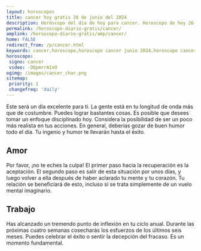 ```yaml
---
layout: horoscopos
title: cancer hoy gratis 26 de junio del 2024 
description: Horóscopo del dia de hoy para cancer. Horoscopo de hoy 26 de junio del 2024. Las predicciones de amor, trabajo, vida personal gratis.
permalink: /horoscopo-diario-gratis/cancer/
amplink: /horoscopo-diario-gratis/amp/cancer/
home: FALSE
redirect_from: /p/cancer.html
keywords: cancer,horoscopo,horoscopo cancer junio 2024,horoscopo cancer hoy,tarot cancer junio 2024,horoscopo cancer,tarot cancer hoy,horoscopo de hoy,horoscopo diario,tarot del amor,horoscopo de hoy cancer,horoscopo diario del tarot, Horoscopo de hoy cancer 26 de junio del 2024,horóscopo del día,signos zodiacales 2024, el horoscopo de hoy
horoscopo:
 signo: cancer
 video: -DQpmrrAIeU
ogimg: /images/cancer_char.png
sitemap:
 priority: 1
 changefreq: 'daily'
---
```



Este será un día excelente para ti. La gente está en tu longitud de onda más que de costumbre. Puedes lograr bastantes cosas. Es posible que desees tomar un enfoque disciplinado hoy. Considera la posibilidad de ser un poco más realista en tus acciones. En general, deberías gozar de buen humor todo el día. Tu ingenio y humor te llevarán hasta el éxito.

## Amor

Por favor, ¡no te eches la culpa! El primer paso hacia la recuperación es la aceptación. El segundo paso es salir de esta situación por unos días, y luego volver a ella después de haber aclarado tu mente y tu corazón. Tu relación se beneficiará de esto, incluso si se trata simplemente de un vuelo mental imaginario.

## Trabajo

Has alcanzado un tremendo punto de inflexión en tu ciclo anual. Durante las próximas cuatro semanas cosecharás los esfuerzos de los últimos seis meses. Puedes celebrar el éxito o sentir la decepción del fracaso. Es un momento fundamental.